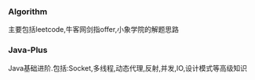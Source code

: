 ### Algorithm

主要包括leetcode,牛客网剑指offer,小象学院的解题思路

### Java-Plus

Java基础进阶.包括:Socket,多线程,动态代理,反射,并发,IO,设计模式等高级知识

